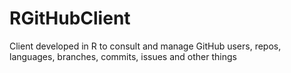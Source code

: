 # RGitHubClient
Client developed in R to consult and manage GitHub users, repos, languages, branches, commits, issues and other things
